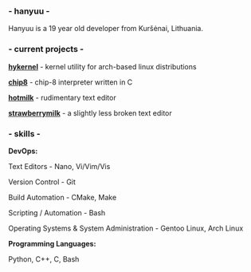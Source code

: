 ### - hanyuu -

Hanyuu is a 19 year old developer from Kuršėnai, Lithuania.

### - current projects -

[**hykernel**](https://github.com/0xhanyuu/hykernel) - kernel utility for arch-based linux distributions

[**chip8**](https://github.com/0xhanyuu/chip8-interpreter) - chip-8 interpreter written in C

[**hotmilk**](https://github.com/0xhanyuu/hotmilk) - rudimentary text editor

[**strawberrymilk**](https://github.com/0xhanyuu/strawberrymilk) - a slightly less broken text editor

### - skills -

**DevOps:**

Text Editors - Nano, Vi/Vim/Vis

Version Control - Git

Build Automation - CMake, Make

Scripting / Automation - Bash

Operating Systems & System Administration - Gentoo Linux, Arch Linux

**Programming Languages:**

Python, C++, C, Bash
